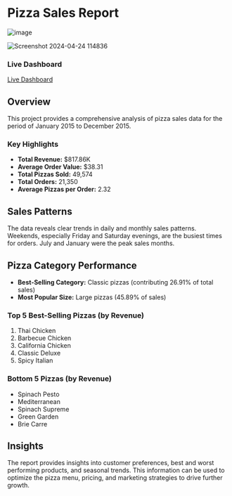 # Pizza Sales Report

![image](https://github.com/simalaomprakash/Pizza-Sales-Report/assets/156334076/6b27d602-22b2-41a6-9bd0-457b0fcd56c5)

![Screenshot 2024-04-24 114836](https://github.com/simalaomprakash/Pizza-Sales-Report/assets/156334076/c9a84d9d-4b69-4e62-bd03-1cb46798b85f)
### Live Dashboard
[Live Dashboard](https://app.powerbi.com/view?r=eyJrIjoiYzc1ZTEyNzUtMDMwNS00NmYwLThhMmYtYzk4MTM0ODI2NTExIiwidCI6ImRmODY3OWNkLWE4MGUtNDVkOC05OWFjLWM4M2VkN2ZmOTVhMCJ9)
## Overview
This project provides a comprehensive analysis of pizza sales data for the period of January 2015 to December 2015.

### Key Highlights
- **Total Revenue:** $817.86K
- **Average Order Value:** $38.31
- **Total Pizzas Sold:** 49,574
- **Total Orders:** 21,350
- **Average Pizzas per Order:** 2.32

## Sales Patterns
The data reveals clear trends in daily and monthly sales patterns. Weekends, especially Friday and Saturday evenings, are the busiest times for orders. July and January were the peak sales months.

## Pizza Category Performance
- **Best-Selling Category:** Classic pizzas (contributing 26.91% of total sales)
- **Most Popular Size:** Large pizzas (45.89% of sales)

### Top 5 Best-Selling Pizzas (by Revenue)
1. Thai Chicken
2. Barbecue Chicken
3. California Chicken
4. Classic Deluxe
5. Spicy Italian

### Bottom 5 Pizzas (by Revenue)
- Spinach Pesto
- Mediterranean
- Spinach Supreme
- Green Garden
- Brie Carre

## Insights
The report provides insights into customer preferences, best and worst performing products, and seasonal trends. This information can be used to optimize the pizza menu, pricing, and marketing strategies to drive further growth.

